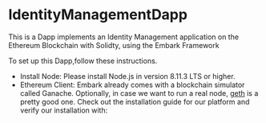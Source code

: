 # IdentityManagementDapp
This is a Dapp implements an Identity Management application on the Ethereum Blockchain with Solidty, using the Embark Framework

To set up this Dapp,follow these instructions.
- Install Node: Please install Node.js in version 8.11.3 LTS or higher.
- Ethereum Client: Embark already comes with a blockchain simulator called Ganache. Optionally, in case we want to run a real node, 
[geth](https://geth.ethereum.org/) is a pretty good one. Check out the installation guide for our platform and verify our installation with:
